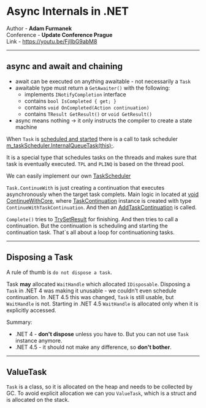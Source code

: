 # Async Internals in .NET
Author - **Adam Furmanek**  
Conference - **Update Conference Prague**  
Link - https://youtu.be/FjIIbG9abM8  

---
## async and await and chaining
- await can be executed on anything awaitable - not necessarily a `Task`
- awaitable type must return a `GetAwaiter()` with the following:
    - implements `INotifyCompletion` interface
    - contains `bool IsCompleted { get; }`
    - contains `void OnCompleted(Action continuation)`
    - contains `TResult GetResult()` or `void GetResult()`
- async means nothing -> it only instructs the compiler to create a state machine

When `Task` is [scheduled and started](https://source.dot.net/System.Private.CoreLib/R/107ac97251bea153.html) there is a call to task scheduler [m_taskScheduler.InternalQueueTask(this);](https://source.dot.net/#System.Private.CoreLib/Task.cs,1681).

It is a special type that schedules tasks on the threads and makes sure that task is eventually executed. `TPL` and `PLINQ` is based on the thread pool.

We can easily implement our own [TaskScheduler](./MyTaskScheduler.cs)

`Task.ContinueWith` is just creating a continuation that executes asynchronously when the target task complets. Main logic in located at [void ContinueWithCore](https://source.dot.net/System.Private.CoreLib/R/0a28c847d772a11b.html), where [TaskContinuation](https://source.dot.net/#System.Private.CoreLib/Task.cs,4364) instance is created with type `ContinueWithTaskContinuation`. And then an [AddTaskContinuation](https://source.dot.net/#System.Private.CoreLib/Task.cs,4422) is called.

`Complete()` tries to [TrySetResult](https://source.dot.net/#System.Private.CoreLib/Task.cs,3225) for finishing. And then tries to call a continuation. But the continuation is scheduling and starting the continuation task. That`s all about a loop for continuationing tasks.

---
## Disposing a Task
A rule of thumb is `do not dispose a task`.  

Task **may** allocated `WaitHandle` which allocated `IDisposable`.
Disposing a `Task` in .NET 4 was making it unusable - we couldn't even schedule continuation.
In .NET 4.5 this was changed, `Task` is still usable, but `WaitHandle` is not.
Starting in .NET 4.5 `WaitHandle` is allocated only when it is explicitly accessed.

Summary:
- .NET 4 - **don't dispose** unless you have to. But you can not use `Task` instance anymore.
- .NET 4.5 - it should not make any difference, so **don't bother**.

---
## ValueTask
`Task` is a class, so it is allocated on the heap and needs to be collected by GC.
To avoid explicit allocation we can you `ValueTask`, which is a struct and is allocated on the stack.
